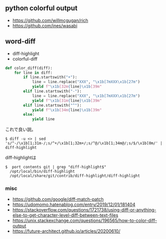 ## python colorful output

- https://github.com/willmcgugan/rich
- https://github.com/ines/wasabi

## word-diff

- diff-highlight
- colorful-diff

```py
def color_diff(diff):
    for line in diff:
        if line.startswith("+"):
            line = line.replace("XXX", "\x1b[7mXXX\x1b[27m")
            yield f"\x1b[32m{line}\x1b[39m"
        elif line.startswith("-"):
            line = line.replace("XXX", "\x1b[7mXXX\x1b[27m")
            yield f"\x1b[31m{line}\x1b[39m"
        elif line.startswith("^"):
            yield f"\x1b[34m{line}\x1b[39m"
        else:
            yield line
```

これで良い説。

```console
$ diff -u <> | sed 's/^-/\x1b[1;31m-/;s/^+/\x1b[1;32m+/;s/^@/\x1b[1;34m@/;s/$/\x1b[0m/' | diff-highlight
```

diff-highlightは

```console
$  port contents git | grep "diff-highlight$"
  /opt/local/bin/diff-highlight
  /opt/local/share/git/contrib/diff-highlight/diff-highlight
```

### misc

- https://github.com/google/diff-match-patch
- https://udomomo.hatenablog.com/entry/2019/12/01/181404
- https://stackoverflow.com/questions/1721738/using-diff-or-anything-else-to-get-character-level-diff-between-text-files
- https://unix.stackexchange.com/questions/196565/how-to-color-diff-output
- https://future-architect.github.io/articles/20200610/
 
